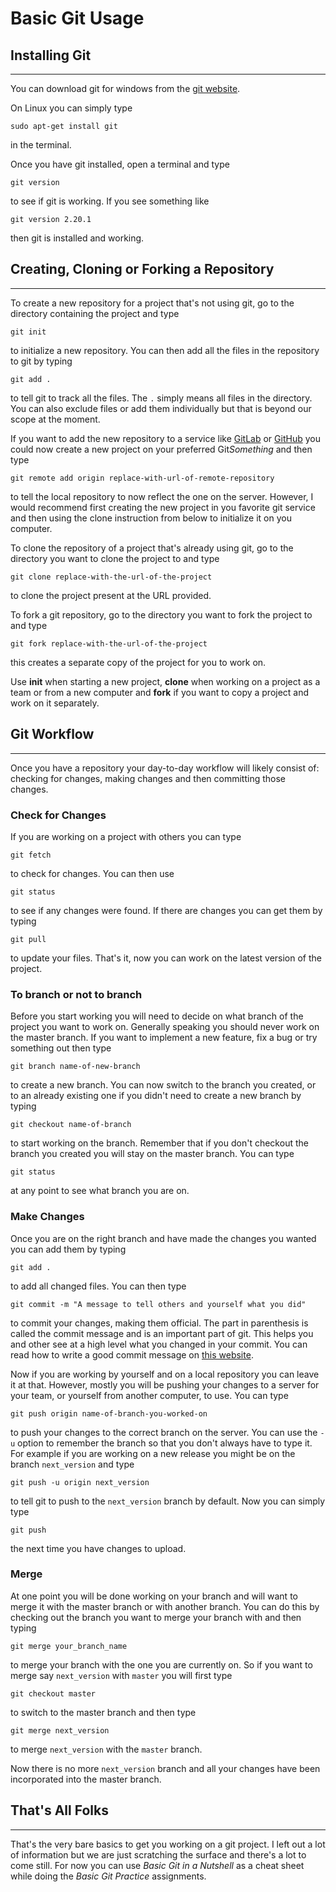 # Basic Git Usage

## Installing Git
---

You can download git for windows from the [git website](https://git-scm.com/).

On Linux you can simply type
```
sudo apt-get install git
```
in the terminal.

Once you have git installed, open a terminal and type
```
git version
```
to see if git is working. If you see something like
```
git version 2.20.1
```
then git is installed and working.

## Creating, Cloning or Forking a Repository
---

To create a new repository for a project that's not using git, go to the directory containing the project and type
```
git init
```
to initialize a new repository. You can then add all the files in the repository to git by typing
```
git add .
```
to tell git to track all the files. The `.` simply means all files in the directory. You can also exclude files or add them individually but that is beyond our scope at the moment.

If you want to add the new repository to a service like [GitLab](https://gitlab.com/) or [GitHub](https://github.com/) you could now create a new project on your preferred Git*Something* and then type
```
git remote add origin replace-with-url-of-remote-repository
```
to tell the local repository to now reflect the one on the server. However, I would recommend first creating the new project in you favorite git service and then using the clone instruction from below to initialize it on you computer.

To clone the repository of a project that's already using git, go to the directory you want to clone the project to and type
```
git clone replace-with-the-url-of-the-project
```
to clone the project present at the URL provided.

To fork a git repository, go to the directory you want to fork the project to and type
```
git fork replace-with-the-url-of-the-project
```
this creates a separate copy of the project for you to work on.

Use **init** when starting a new project, **clone** when working on a project as a team or from a new computer and **fork** if you want to copy a project and work on it separately.

## Git Workflow
---
Once you have a repository your day-to-day workflow will likely consist of: checking for changes, making changes and then committing those changes.

### **Check for Changes**

If you are working on a project with others you can type
```
git fetch
```
to check for changes. You can then use
```
git status
```
to see if any changes were found. If there are changes you can get them by typing
```
git pull
```
to update your files. That's it, now you can work on the latest version of the project.

### **To branch or not to branch**

Before you start working you will need to decide on what branch of the project you want to work on. Generally speaking you should never work on the master branch. If you want to implement a new feature, fix a bug or try something out then type
```
git branch name-of-new-branch
```
to create a new branch. You can now switch to the branch you created, or to an already existing one if you didn't need to create a new branch by typing
```
git checkout name-of-branch
```
to start working on the branch. Remember that if you don't checkout the branch you created you will stay on the master branch. You can type
```
git status
```
at any point to see what branch you are on.

### **Make Changes**

Once you are on the right branch and have made the changes you wanted you can add them by typing
```
git add .
```
to add all changed files. You can then type
```
git commit -m "A message to tell others and yourself what you did"
```
to commit your changes, making them official. The part in parenthesis is called the commit message and is an important part of git. This helps you and other see at a high level what you changed in your commit. You can read how to write a good commit message on [this website](https://chris.beams.io/posts/git-commit/).

Now if you are working by yourself and on a local repository you can leave it at that. However, mostly you will be pushing your changes to a server for your team, or yourself from another computer, to use. You can type
```
git push origin name-of-branch-you-worked-on
```
to push your changes to the correct branch on the server. You can use the `-u` option to remember the branch so that you don't always have to type it. For example if you are working on a new release you might be on the branch `next_version` and type
```
git push -u origin next_version
```
to tell git to push to the `next_version` branch by default. Now you can simply type
```
git push
```
the next time you have changes to upload.

### **Merge**

At one point you will be done working on your branch and will want to merge it with the master branch or with another branch. You can do this by checking out the branch you want to merge your branch with and then typing
```
git merge your_branch_name
```
to merge your branch with the one you are currently on. So if you want to merge say `next_version` with `master` you will first type
```
git checkout master
```
to switch to the master branch and then type
```
git merge next_version
```
to merge `next_version` with the `master` branch.

Now there is no more `next_version` branch and all your changes have been incorporated into the master branch.

## That's All Folks
---
That's the very bare basics to get you working on a git project. I left out a lot of information but we are just scratching the surface and there's a lot to come still. For now you can use *Basic Git in a Nutshell* as a cheat sheet while doing the *Basic Git Practice* assignments.